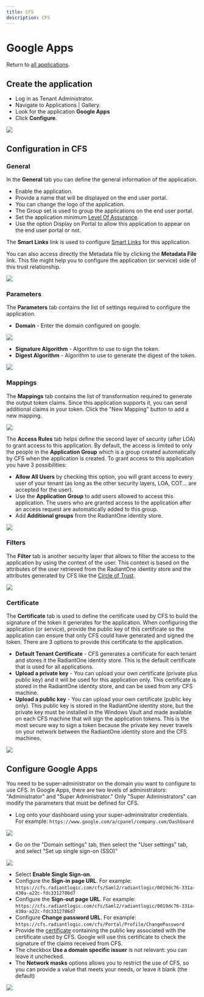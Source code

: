 ```yaml
---
title: CFS
description: CFS
---
```


Google Apps
===========

Return to [all applications](03-configuration#applications).

Create the application
----------------------

*   Log in as Tenant Administrator.
*   Navigate to Applications | Gallery.
*   Look for the application **Google Apps**
*   Click **Configure**.

![](media/googleapps-configure.png)

Configuration in CFS
--------------------

### General

In the **General** tab you can define the general information of the application.

*   Enable the application.
*   Provide a name that will be displayed on the end user portal.
*   You can change the logo of the application.
*   The Group set is used to group the applications on the end user portal.
*   Set the application minimum [Level Of Assurance](02-getting-started#level-of-assurance).
*   Use the option Display on Portal to allow this application to appear on the end user portal or not.

The **Smart Links** link is used to configure [Smart Links](03-configuration#smart-links) for this application.

You can also access directly the Metadata file by clicking the **Metadata File** link. This file might help you to configure the application (or service) side of this trust relationship.

![](media/googleapps-tab-general.png)

### Parameters

The **Parameters** tab contains the list of settings required to configure the application.

*   **Domain** - Enter the domain configured on google.

![](media/googleapps-tab-parameters.png)

*   **Signature Algorithm** - Algorithm to use to sign the token.
*   **Digest Algorithm** - Algorithm to use to generate the digest of the token.

![](media/algorithms.png)

### Mappings

The **Mappings** tab contains the list of transformation required to generate the output token claims. Since this application supports it, you can send additional claims in your token. Click the "New Mapping" button to add a new mapping.

![](media/googleapps-tab-mappings.png)

The **Access Rules** tab helps define the second layer of security (after LOA) to grant access to this application. By default, the access is limited to only the people in the **Application Group** which is a group created automatically by CFS when the application is created. To grant access to this application you have 3 possibilities:

*   **Allow All Users** by checking this option, you will grant access to every user of your tenant (as long as the other security layers, LOA, COT... are accepted for the user).
*   Use the **Application Group** to add users allowed to access this application. The users who are granted access to the application after an access request are automatically added to this group.
*   Add **Additional groups** from the RadiantOne identity store.

![](media/googleapps-tab-access-rules.png)

### Filters

The **Filter** tab is another security layer that allows to filter the access to the application by using the context of the user. This context is based on the attributes of the user retrieved from the RadiantOne identity store and the attributes generated by CFS like the [Circle of Trust](02-getting-started#circle-of-trust).

![](media/googleapps-tab-filter.png)

### Certificate

The **Certificate** tab is used to define the certificate used by CFS to build the signature of the token it generates for the application. When configuring the application (or service), provide the public key of this certificate so the application can ensure that only CFS could have generated and signed the token. There are 3 options to provide this certificate to the application.

*   **Default Tenant Certificate** - CFS generates a certificate for each tenant and stores it the RadiantOne identity store. This is the default certificate that is used for all applications.
*   **Upload a private key** - You can upload your own certificate (private plus public key) and it will be used for this application only. This certificate is stored in the RadiantOne identity store, and can be used from any CFS machine.
*   **Upload a public key** - You can upload your own certificate (public key only). This public key is stored in the RadiantOne identity store, but the private key must be installed in the Windows Vault and made available on each CFS machine that will sign the application tokens. This is the most secure way to sign a token because the private key never travels on your network between the RadiantOne identity store and the CFS machines.

![](media/googleapps-tab-certificate.png)

Configure Google Apps
---------------------

You need to be super-administrator on the domain you want to configure to use CFS. In Google Apps, there are two levels of administrators: "Administrator" and "Super Administrator." Only "Super Administrators" can modify the parameters that must be defined for CFS.

*   Log onto your dashboard using your super-administrator credentials. For example: `https://www.google.com/a/cpanel/company.com/Dashboard`

![](media/1-dashboard.png)

*   Go on the "Domain settings" tab, then select the "User settings" tab, and select "Set up single sign-on (SSO)"

![](media/2-domainsettings.png)

*   Select **Enable Single Sign-on**.
*   Configure the **Sign-in page URL**. For example: `https://cfs.radiantlogic.com/cfs/Saml2/radiantlogic/0019dc76-331a-430a-a22c-fdc3312786d7`
*   Configure the **Sign-out page URL**. For example: `https://cfs.radiantlogic.com/cfs/Saml2/radiantlogic/0019dc76-331a-430a-a22c-fdc3312786d7`
*   Configure **Change password URL**. For example: `https://cfs.radiantlogic.com/cfs/Portal/Profile/ChangePassword`
*   Provide the [certificate](#certificate) containing the public key associated with the certificate used by CFS. Google will use this certificate to check the signature of the claims received from CFS.
*   The checkbox **Use a domain specific issuer** is not relevant: you can leave it unchecked.
*   The **Network masks** options allows you to restrict the use of CFS, so you can provide a value that meets your needs, or leave it blank (the default)

![](media/3-sso.png)